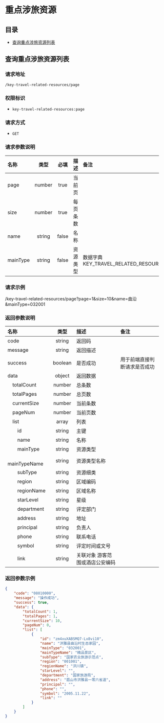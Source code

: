 # 重点涉旅资源
## 目录
- [查询重点涉旅资源列表](#查询重点涉旅资源列表)

## 查询重点涉旅资源列表
### 请求地址
```
/key-travel-related-resources/page
```

### 权限标识
- `key-travel-related-resources:page`

### 请求方式
- `GET`

### 请求参数说明
名称 | 类型 | 必填 | 描述 | 备注
:--- | :---: | :---: | :--- | :---
page | number | true | 当前页 | 
size | number | true | 每页条数 | 
name | string | false | 名称 | 
mainType | string | false | 资源类型 | 数据字典 KEY_TRAVEL_RELATED_RESOURCES

### 请求示例
/key-travel-related-resources/page?page=1&size=10&name=曲沿&mainType=032001

### 返回参数说明
名称 | 类型 | 描述 | 备注
:--- | :---: | :--- | :---
code | string | 返回码 | 
message | string | 返回描述 | 
success | boolean | 是否成功 | 用于前端直接判断请求是否成功
data | object | 返回数据 | 
&emsp;totalCount | number | 总条数 | 
&emsp;totalPages | number | 总页数 | 
&emsp;currentSize | number | 当前条数 | 
&emsp;pageNum | number | 当前页数 | 
&emsp;list | array | 列表 | 
&emsp;&emsp;id | string | 主键 | 
&emsp;&emsp;name | string | 名称 | 
&emsp;&emsp;mainType | string | 资源类型 | 
&emsp;&emsp;mainTypeName | string | 资源类型名称 | 
&emsp;&emsp;subType | string | 资源细类 | 
&emsp;&emsp;region | string | 区域编码 | 
&emsp;&emsp;regionName | string | 区域名称 | 
&emsp;&emsp;starLevel | string | 星级 | 
&emsp;&emsp;department | string | 评定部门 | 
&emsp;&emsp;address | string | 地址 | 
&emsp;&emsp;principal | string | 负责人 | 
&emsp;&emsp;phone | string | 联系电话 | 
&emsp;&emsp;symbol | string | 评定时间或文号 | 
&emsp;&emsp;link | string | 关联对象 游客范围或酒店公安编码 | 

### 返回参数示例
```json
{
    "code": "08010000",
    "message": "操作成功",
    "success": true,
    "data": {
        "totalCount": 1,
        "totalPages": 1,
        "currentSize": 10,
        "pageNum": 0,
        "list": [
            {
                "id": "zm4xuXABSMQ7-Lx8vi10",
                "name": "洪雅县曲沿村生态家园",
                "mainType": "032001",
                "mainTypeName": "精品景区",
                "subType": "国家农业旅游示范点",
                "region": "001001",
                "regionName": "洪川镇",
                "starLevel": "",
                "department": "国家旅游局",
                "address": "眉山市洪雅县一零六省道",
                "principal": "",
                "phone": "",
                "symbol": "2005.11.22",
                "link": ""
            }
        ]
    }
}
```